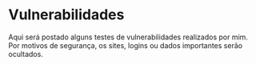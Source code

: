 # Vulnerabilidades

Aqui será postado alguns testes de vulnerabilidades realizados por mim.
Por motivos de segurança, os sites, logins ou dados importantes serão ocultados.

